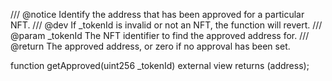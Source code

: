/// @notice Identify the address that has been approved for a particular NFT.
/// @dev If _tokenId is invalid or not an NFT, the function will revert.
/// @param _tokenId The NFT identifier to find the approved address for.
/// @return The approved address, or zero if no approval has been set.

function getApproved(uint256 _tokenId) external view returns (address);